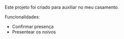 Este projeto foi criado para auxiliar no meu casamento.

Funcionalidades:
- Confirmar presença
- Presentear os noivos

